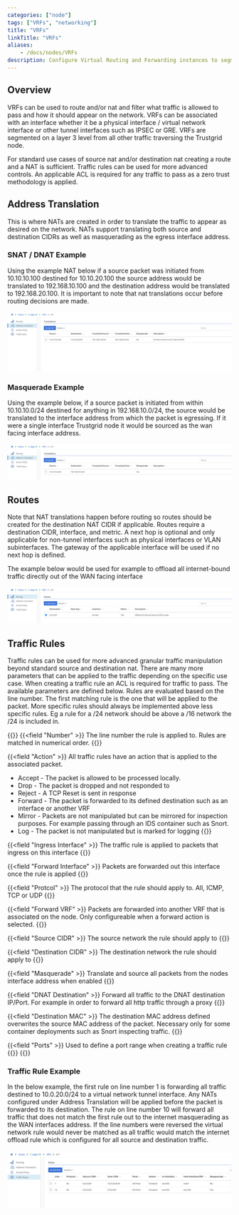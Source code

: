 ```yaml
---
categories: ["node"]
tags: ["VRFs", "networking"]
title: "VRFs"
linkTitle: "VRFs"
aliases: 
    - /docs/nodes/VRFs
description: Configure Virtual Routing and Forwarding instances to segment and control network traffic
---
```


## Overview

VRFs can be used to route and/or nat and filter what traffic is allowed to pass and how it should appear on the network. VRFs can be associated with an interface whether it be a physical interface / virtual network interface or other tunnel interfaces such as IPSEC or GRE. VRFs are segmented on a layer 3 level from all other traffic traversing the Trustgrid node.

For standard use cases of source nat and/or destination nat creating a route and a NAT is sufficient. Traffic rules can be used for more advanced controls. An applicable ACL is required for any traffic to pass as a zero trust methodology is applied.

## Address Translation

This is where NATs are created in order to translate the traffic to appear as desired on the network.
NATs support translating both source and destination CIDRs as well as masquerading as the egress interface address.

### SNAT / DNAT Example

Using the example NAT below if a source packet was initiated from 10.10.10.100 destined for 10.10.20.100 the source address would be translated to 192.168.10.100 and the destination address would be translated to 192.168.20.100.
It is important to note that nat translations occur before routing decisions are made.

![img](nat1.png)

### Masquerade Example

Using the example below, if a source packet is initiated from within 10.10.10.0/24 destined for anything in 192.168.10.0/24, the source would be translated to the interface address from which the packet is egressing. If it were a single interface Trustgrid node it would be sourced as the wan facing interface address.

![img](masquerade1.png)

## Routes

Note that NAT translations happen before routing so routes should be created for the destination NAT CIDR if applicable.
Routes require a destination CIDR, interface, and metric.
A next hop is optional and only applicable for non-tunnel interfaces such as physical interfaces or VLAN subinterfaces.
The gateway of the applicable interface will be used if no next hop is defined.

The example below would be used for example to offload all internet-bound traffic directly out of the WAN facing interface

![img](offload.png)

## Traffic Rules

Traffic rules can be used for more advanced granular traffic manipulation beyond standard source and destination nat.
There are many more parameters that can be applied to the traffic depending on the specific use case.
When creating a traffic rule an ACL is required for traffic to pass. The available parameters are defined below.
Rules are evaluated based on the line number. The first matching rule is the one that will be applied to the packet.
More specific rules should always be implemented above less specific rules. Eg a rule for a /24 network should be above a /16 network the /24 is included in.

{{<fields>}}
{{<field "Number" >}}
The line number the rule is applied to. Rules are matched in numerical order.
{{</field >}}

{{<field "Action" >}}
All traffic rules have an action that is applied to the associated packet.

- Accept - The packet is allowed to be processed locally.
- Drop - The packet is dropped and not responded to
- Reject - A TCP Reset is sent in response
- Forward - The packet is forwarded to its defined destination such as an interface or another VRF
- Mirror - Packets are not manipulated but can be mirrored for inspection purposes.
  For example passing through an IDS container such as Snort.
- Log - The packet is not manipulated but is marked for logging
  {{</field >}}

{{<field "Ingress Interface" >}}
The traffic rule is applied to packets that ingress on this interface
{{</field >}}

{{<field "Forward Interface" >}}
Packets are forwarded out this interface once the rule is applied
{{</field >}}

{{<field "Protcol" >}}
The protocol that the rule should apply to. All, ICMP, TCP or UDP
{{</field >}}

{{<field "Forward VRF" >}}
Packets are forwarded into another VRF that is associated on the node. Only configureable when a forward action is selected.
{{</field >}}

{{<field "Source CIDR" >}}
The source network the rule should apply to
{{</field >}}

{{<field "Destination CIDR" >}}
The destination network the rule should apply to
{{</field >}}

{{<field "Masquerade" >}}
Translate and source all packets from the nodes interface address when enabled
{{</field >}}

{{<field "DNAT Destination" >}}
Forward all traffic to the DNAT destination IP/Port. For example in order to forward all http traffic through a proxy
{{</field >}}

{{<field "Destination MAC" >}}
The destination MAC address defined overwrites the source MAC address of the packet. Necessary only for some container deployments such as Snort inspecting traffic.
{{</field >}}

{{<field "Ports" >}}
Used to define a port range when creating a traffic rule
{{</field >}}
{{</fields>}}

### Traffic Rule Example

In the below example, the first rule on line number 1 is forwarding all traffic destined to 10.0.20.0/24 to a virtual network tunnel interface. Any NATs configured under Address Translation will be applied before the packet is forwarded to its destination. The rule on line number 10 will forward all traffic that does not match the first rule out to the internet masquerading as the WAN interfaces address.
If the line numbers were reversed the virtual network rule would never be matched as all traffic would match the internet offload rule which is configured for all source and destination traffic.

![img](trafficrule1.png)

